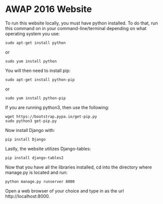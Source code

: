 # AWAP 2016 Website

To run this website locally, you must have python installed. To do that, run this command on in your command-line/terminal depending on what operating system you use:
```
sudo apt-get install python
```
or
```
sudo yum install python
```
You will then need to install pip:
```
sudo apt-get install python-pip
```
or
```
sudo yum install python-pip
```
If you are running python3, then use the following:
```
wget https://bootstrap.pypa.io/get-pip.py
sudo python3 get-pip.py
```
Now install Django with:
```
pip install Django
```
Lastly, the website utilizes Django-tables:
```
pip install django-tables2
```
Now that you have all the libraries installed, cd into the directory where manage.py is located and run:
```
python manage.py runserver 8000
```
Open a web browser of your choice and type in as the url http://localhost:8000. 
